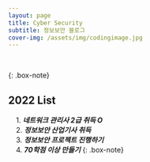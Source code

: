 ```yaml
---
layout: page
title: Cyber Security
subtitle: 정보보안 블로그
cover-img: /assets/img/codingimage.jpg
---
```


<br/>

{: .box-note}
## 2022 List
&nbsp;&nbsp;&nbsp;&nbsp;1. *__네트워크 관리사 2급 취득 O__*<br>
&nbsp;&nbsp;&nbsp;&nbsp;2. *__정보보안 산업기사 취득__*<br>
&nbsp;&nbsp;&nbsp;&nbsp;3. *__정보보안 프로젝트 진행하기__*<br>
&nbsp;&nbsp;&nbsp;&nbsp;4. *__70학점 이상 만들기__*
{: .box-note}



